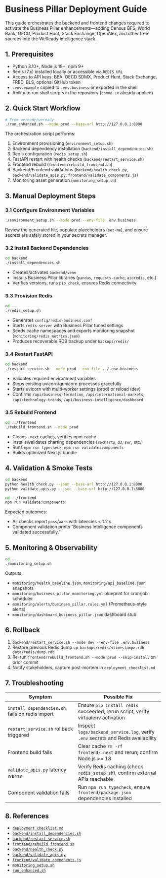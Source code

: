 # Business Pillar Deployment Guide

This guide orchestrates the backend and frontend changes required to activate the Business Pillar enhancements—adding Census BFS, World Bank, OECD, Product Hunt, Stack Exchange, OpenAlex, and other free sources into the WeReady intelligence stack.

## 1. Prerequisites
- Python 3.10+, Node.js 18+, npm 9+
- Redis (7.x) installed locally or accessible via `REDIS_URL`
- Access to API keys: BEA, OECD SDMX, Product Hunt, Stack Exchange, FRED, BLS, optional GitHub token
- `.env.example` copied to `.env.business` or exported in the shell
- Ability to run shell scripts in the repository (`chmod +x` already applied)

## 2. Quick Start Workflow
```bash
# From weready/weready
./run_enhanced.sh --mode prod --base-url http://127.0.0.1:8000
```
The orchestration script performs:
1. Environment provisioning (`environment_setup.sh`)
2. Backend dependency installation (`backend/install_dependencies.sh`)
3. Redis configuration (`redis_setup.sh`)
4. FastAPI restart with health checks (`backend/restart_service.sh`)
5. Frontend rebuild (`frontend/rebuild_frontend.sh`)
6. Backend/Frontend validations (`backend/health_check.py`, `backend/validate_apis.py`, `frontend/validate_components.js`)
7. Monitoring asset generation (`monitoring_setup.sh`)

## 3. Manual Deployment Steps

### 3.1 Configure Environment Variables
```bash
./environment_setup.sh --mode prod --env-file .env.business
```
Review the generated file, populate placeholders (`set-me`), and ensure secrets are safely stored in your secrets manager.

### 3.2 Install Backend Dependencies
```bash
cd backend
./install_dependencies.sh
```
- Creates/activates `backend/venv`
- Installs Business Pillar libraries (`pandas`, `requests-cache`, `aioredis`, etc.)
- Verifies versions, runs `pip check`, ensures Redis connectivity

### 3.3 Provision Redis
```bash
cd ..
./redis_setup.sh
```
- Generates `config/redis-business.conf`
- Starts `redis-server` with Business Pillar tuned settings
- Seeds cache namespaces and exports monitoring snapshot (`monitoring/redis_metrics.json`)
- Produces recoverable RDB backup under `backups/redis/`

### 3.4 Restart FastAPI
```bash
cd backend
./restart_service.sh --mode prod --env-file ../.env.business
```
- Validates required environment variables
- Stops existing uvicorn/gunicorn processes gracefully
- Starts uvicorn with multi-worker settings (prod) or reload (dev)
- Confirms `/api/business-formation`, `/api/international-markets`, `/api/technology-trends`, `/api/business-intelligence/dashboard`

### 3.5 Rebuild Frontend
```bash
cd ../frontend
./rebuild_frontend.sh --mode prod
```
- Cleans `.next` caches, verifies npm cache
- Installs/validates charting dependencies (`recharts`, `d3`, `swr`, etc.)
- Runs `npm run typecheck`, `npm run validate:components`
- Builds optimized Next.js bundle

## 4. Validation & Smoke Tests
```bash
cd backend
python health_check.py --json --base-url http://127.0.0.1:8000
python validate_apis.py --json --base-url http://127.0.0.1:8000
```
```bash
cd ../frontend
npm run validate:components
```
Expected outcomes:
- All checks report `pass`/`warn` with latencies < 1.2 s
- Component validation prints “Business Intelligence components validated successfully.”

## 5. Monitoring & Observability
```bash
cd ..
./monitoring_setup.sh
```
Outputs:
- `monitoring/health_baseline.json`, `monitoring/api_baseline.json` snapshots
- `monitoring/business_pillar_monitoring.yml` blueprint for cron/job scheduler
- `monitoring/alerts/business_pillar.rules.yml` (Prometheus-style alerts)
- `monitoring/dashboard_business_pillar.json` dashboard stub

## 6. Rollback
1. `backend/restart_service.sh --mode dev --env-file .env.business`
2. Restore previous Redis dump `cp backups/redis/<timestamp>.rdb data/redis/dump.rdb`
3. Re-run `frontend/rebuild_frontend.sh --mode prod --skip-install` on prior commit
4. Notify stakeholders, capture post-mortem in `deployment_checklist.md`

## 7. Troubleshooting
| Symptom | Possible Fix |
| --- | --- |
| `install_dependencies.sh` fails on redis import | Ensure `pip install redis` succeeded; rerun script; verify virtualenv activation |
| `restart_service.sh` rollback triggered | Inspect `logs/backend_service.log`, verify `.env` secrets and Redis availability |
| Frontend build fails | Clear cache `rm -rf frontend/.next` and rerun; confirm Node.js >= 18 |
| `validate_apis.py` latency warns | Verify Redis caching (check `redis_setup.sh`), confirm external APIs reachable |
| Component validation fails | Run `npm run typecheck`, ensure `frontend/package.json` dependencies installed |

## 8. References
- [`deployment_checklist.md`](deployment_checklist.md)
- [`backend/install_dependencies.sh`](backend/install_dependencies.sh)
- [`backend/restart_service.sh`](backend/restart_service.sh)
- [`frontend/rebuild_frontend.sh`](frontend/rebuild_frontend.sh)
- [`backend/health_check.py`](backend/health_check.py)
- [`backend/validate_apis.py`](backend/validate_apis.py)
- [`frontend/validate_components.js`](frontend/validate_components.js)
- [`monitoring_setup.sh`](monitoring_setup.sh)
- [`run_enhanced.sh`](run_enhanced.sh)
